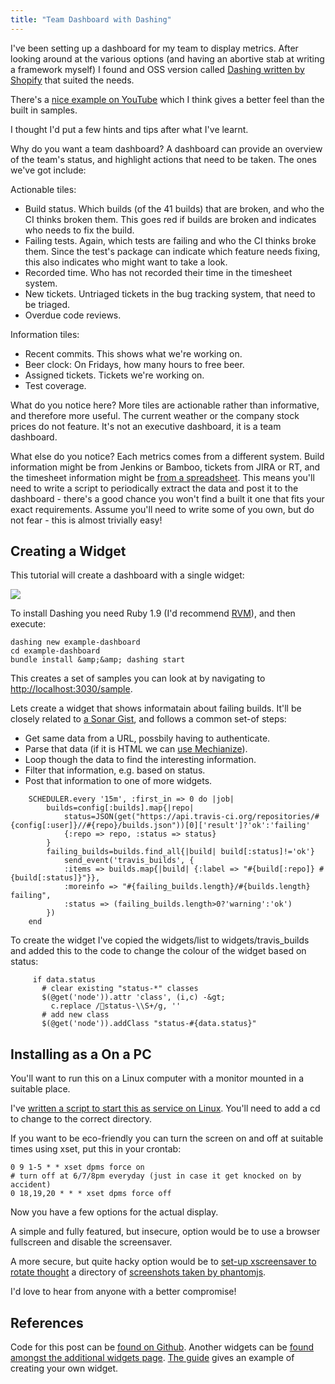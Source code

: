 ```yaml
---
title: "Team Dashboard with Dashing"
---
```

<p>I've been setting up a dashboard for my team to display metrics. After looking around at the various options (and having an abortive stab at writing a framework myself) I found and OSS version called
<a href="http://shopify.github.io/dashing/">Dashing written by Shopify</a> that suited the needs.</p>

<p>There's a <a href="http://www.youtube.com/watch?v=TbGbm1cE6M0">nice example on YouTube</a> which I think gives a better feel than the built in samples.</p>

<p>I thought I'd put a few hints and tips after what I've learnt.</p>

<p>Why do you want a team dashboard? A dashboard can provide an overview of the team's status, and highlight actions that need to be taken. The ones we've got include:</p>

<p>Actionable tiles:</p>

<ul>
<li>Build status. Which builds (of the 41 builds) that are broken, and who the CI thinks broken them. This goes red if builds are broken and indicates who needs to fix the build.</li>
<li>Failing tests. Again, which tests are failing and who the CI thinks broke them. Since the test's package can indicate which feature needs fixing, this also indicates who might want to take a look.</li>
<li>Recorded time. Who has not recorded their time in the timesheet system.</span></li></li>
<li>New tickets. Untriaged tickets in the bug tracking system, that need to be triaged.</li>
<li>Overdue code reviews.</li>
</ul>

<p>Information tiles:</p>

<ul>
<li>Recent commits. This shows what we're working on.</li>
<li>Beer clock: On Fridays, how many hours to free beer.</li>
<li>Assigned tickets. Tickets we're working on.</li>
<li>Test coverage.</li>
</ul>

<p>What do you notice here? More tiles are actionable rather than informative, and therefore more useful. The current weather or the company stock prices do not feature. It's not an executive dashboard, it is a team dashboard.</p>

<p>What else do you notice? Each metrics comes from a different system. Build information might be from Jenkins or Bamboo, tickets from JIRA or RT, and the timesheet information might be <a href="http://www.youtube.com/watch?v=cJMRKB3RU_s">from a spreadsheet</a>. This means you'll need to write a script to periodically extract the data and post it to the dashboard - there's a good chance you won't find a built it one that fits your exact requirements. Assume you'll need to write some of you own, but do not fear - this is almost trivially easy!</p>

<h2>Creating a Widget</h2>

<p>This tutorial will create a dashboard with a single widget:</p>

<p><img src="https://raw.github.com/alexec/dashing-example/master/screenshot.png"/></p>

<p>To install Dashing you need Ruby 1.9 (I'd recommend <a href="https://rvm.io">RVM</a>), and then execute:</p>

	dashing new example-dashboard
	cd example-dashboard
	bundle install &amp;&amp; dashing start

<p>This creates a set of samples you can look at by navigating to <a href="http://localhost:3030/sample">http://localhost:3030/sample</a>.</p>

<p>Lets create a widget that shows informatain about failing builds. It'll be closely related to <a href="https://gist.github.com/EHadoux/5196209">a Sonar Gist</a>, and follows a common set-of steps:</p>

<ul>
<li>Get same data from a URL, possbily having to authenticate.</li>
<li>Parse that data (if it is HTML we can <a href="http://mechanize.rubyforge.org">use Mechianize</a>).</li>
<li>Loop though the data to find the interesting information.</li>
<li>Filter that information, e.g. based on status.</li>
<li>Post that information to one of more widgets.</li>
</ul>

	    SCHEDULER.every '15m', :first_in => 0 do |job|
	        builds=config[:builds].map{|repo|
	            status=JSON(get("https://api.travis-ci.org/repositories/#{config[:user]}//#{repo}/builds.json"))[0]['result']?'ok':'failing'
	            {:repo => repo, :status => status}
	        }
	        failing_builds=builds.find_all{|build| build[:status]!='ok'}
	            send_event('travis_builds', {
	            :items => builds.map{|build| {:label => "#{build[:repo]} #{build[:status]}"}},
	            :moreinfo => "#{failing_builds.length}/#{builds.length} failing",
	            :status => (failing_builds.length>0?'warning':'ok')
	        })
	    end

<p>To create the widget I've copied the widgets/list to widgets/travis_builds and added this to the code to change the colour of the widget based on status:</p>

	     if data.status
	       # clear existing "status-*" classes
	       $(@get('node')).attr 'class', (i,c) -&gt;
	         c.replace /status-\\S+/g, ''
	       # add new class
	       $(@get('node')).addClass "status-#{data.status}"

<h2>Installing as a On a PC</h2>

<p>You'll want to run this on a Linux computer with a monitor mounted in a suitable place.</p>

<p>I've <a href="https://raw.github.com/alexec/dashing-example/master/dashboard.sh">written a script to start this as service on Linux</a>. You'll need to add a cd to change to the correct directory.</p>

<p>If you want to be eco-friendly you can turn the screen on and off at suitable times using xset, put this in your crontab:</p>

	0 9 1-5 * * xset dpms force on
	# turn off at 6/7/8pm everyday (just in case it get knocked on by accident)
	0 18,19,20 * * * xset dpms force off

<p>Now you have a few options for the actual display.</p>

<p>A simple and fully featured, but insecure, option would be to use a browser fullscreen and disable the screensaver.</p>

<p>A more secure, but quite hacky option would be to <a href="http://forums.pcbsd.org/showthread.php?t=5878">set-up xscreensaver to rotate thought</a> a directory of <a href="https://github.com/ariya/phantomjs/wiki/Screen-Capture">screenshots taken by phantomjs</a>.</p>

<p>I'd love to hear from anyone with a better compromise!</p>

<h2>References</h2>

<p>Code for this post can be <a href="https://github.com/alexec/dashing-example">found on Github</a>. Another widgets can be <a href="https://github.com/Shopify/dashing/wiki/Additional-Widgets">found amongst the additional widgets page</a>. <a href="http://shopify.github.io/dashing/">The guide</a> gives an example of creating your own widget.</p>
